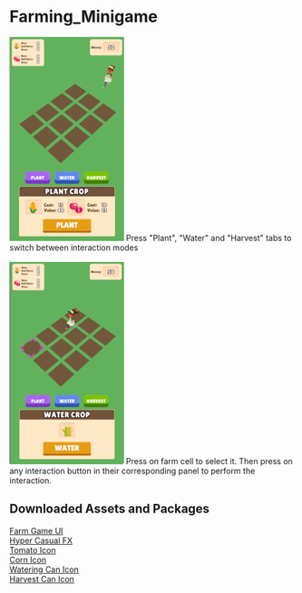# Farming_Minigame

<img src="images/plant panel.png" width="40%">
Press "Plant", "Water" and "Harvest" tabs to switch between interaction modes
<br>
<br>
<img src="images/water panel.png" width="40%">
Press on farm cell to select it. Then press on any interaction button in their corresponding panel to perform the interaction.
<br>

## Downloaded Assets and Packages
[Farm Game UI](https://assetstore.unity.com/packages/2d/gui/farm-game-ui-starter-2d-318607) 
<br>
[Hyper Casual FX](https://assetstore.unity.com/packages/vfx/particles/hyper-casual-fx-200333)
<br>
[Tomato Icon](https://icons8.com/icon/B3GArIks2sS3/tomato)
<br>
[Corn Icon](https://icons8.com/icon/13285/corn)
<br>
[Watering Can Icon](https://icons8.com/icon/oDlC8L5xJxAq/watering-can)
<br>
[Harvest Can Icon](https://icons8.com/icon/LK4BRNaQR062/harvest)
<br>
